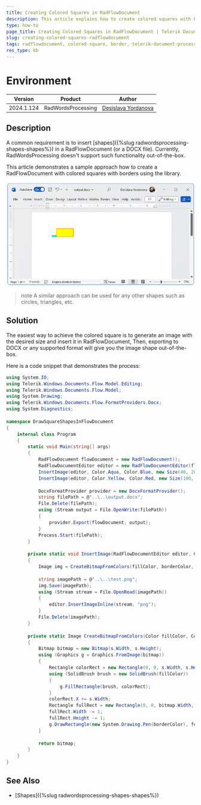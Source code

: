 ```yaml
---
title: Creating Colored Squares in RadFlowDocument
description: This article explains how to create colored squares with borders in a RadFlowDocument using Telerik Document Processing.
type: how-to
page_title: Creating Colored Squares in RadFlowDocument | Telerik Document Processing
slug: creating-colored-squares-radflowdocument
tags: radflowdocument, colored-square, border, telerik-document-processing
res_type: kb
---
```

# Environment

| Version | Product | Author | 
| --- | --- | ---- | 
| 2024.1.124 | RadWordsProcessing |[Desislava Yordanova](https://www.telerik.com/blogs/author/desislava-yordanova)| 

## Description

A common requirement is to insert [shapes]({%slug radwordsprocessing-shapes-shapes%}) in a RadFlowDocument (or a DOCX file). Currently, RadWordsProcessing doesn't support such functionality out-of-the-box.

This article demonstrates a sample approach how to create a RadFlowDocument with colored squares with borders using the library.

![Draw shapes](images/words-processing-draw-squares.png) 

>note A similar approach can be used for any other shapes such as circles, triangles, etc. 

## Solution

The easiest way to achieve the colored square is to generate an image with the desired size and insert it in RadFlowDocument, Then, exporting to DOCX or any supported format will give you the image shape out-of-the-box. 

Here is a code snippet that demonstrates the process:

```csharp
using System.IO; 
using Telerik.Windows.Documents.Flow.Model.Editing;
using Telerik.Windows.Documents.Flow.Model;
using System.Drawing;
using Telerik.Windows.Documents.Flow.FormatProviders.Docx;
using System.Diagnostics;

namespace DrawSquareShapesInFlowDocument
{
    internal class Program
    {
        static void Main(string[] args)
        {
            RadFlowDocument flowDocument = new RadFlowDocument();
            RadFlowDocumentEditor editor = new RadFlowDocumentEditor(flowDocument);
            InsertImage(editor, Color.Aqua, Color.Blue, new Size(40, 20));
            InsertImage(editor, Color.Yellow, Color.Red, new Size(100, 50));

            DocxFormatProvider provider = new DocxFormatProvider();
            string filePath = @"..\..\output.docx";
            File.Delete(filePath);
            using (Stream output = File.OpenWrite(filePath))
            {
                provider.Export(flowDocument, output);
            }
            Process.Start(filePath);
        }

        private static void InsertImage(RadFlowDocumentEditor editor, Color fillColor, Color borderColor, Size size)
        {
            Image img = CreateBitmapFromColors(fillColor, borderColor, size);

            string imagePath = @"..\..\test.png";
            img.Save(imagePath);
            using (Stream stream = File.OpenRead(imagePath))
            {
                editor.InsertImageInline(stream, "png");
            }
            File.Delete(imagePath);
        }

        private static Image CreateBitmapFromColors(Color fillColor, Color borderColor, Size s)
        {
            Bitmap bitmap = new Bitmap(s.Width, s.Height);
            using (Graphics g = Graphics.FromImage(bitmap))
            {
                Rectangle colorRect = new Rectangle(0, 0, s.Width, s.Height);
                using (SolidBrush brush = new SolidBrush(fillColor))
                {
                    g.FillRectangle(brush, colorRect);
                }
                colorRect.X += s.Width;
                Rectangle fullRect = new Rectangle(0, 0, bitmap.Width, bitmap.Height);
                fullRect.Width -= 1;
                fullRect.Height -= 1;
                g.DrawRectangle(new System.Drawing.Pen(borderColor), fullRect);
            }

            return bitmap;
        }
    }
}
```

## See Also

 * [Shapes]({%slug radwordsprocessing-shapes-shapes%})